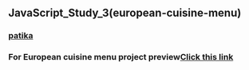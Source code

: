 ## JavaScript_Study_3(european-cuisine-menu)
### [patika](https://academy.patika.dev/tr/profile)
### For European cuisine menu project preview[Click  this link](https://kaderergin.github.io/JavaScript/Javascript_Study_3/) 
